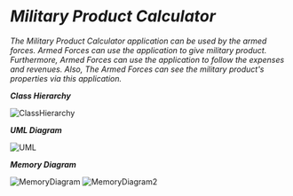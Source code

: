 # ***Military Product Calculator***

*The Military Product Calculator application can be used by the armed forces.*
*Armed Forces can use the application to give military product.*
*Furthermore, Armed Forces can use the application to follow the expenses and revenues.*
*Also, The Armed Forces can see the military product's properties via this application.*

***Class Hierarchy***

![ClassHierarchy](https://user-images.githubusercontent.com/73105132/121087166-c10d0f80-c7ec-11eb-8a1f-b33724c15410.png)

***UML Diagram***

![UML](https://user-images.githubusercontent.com/73105132/121087273-e6018280-c7ec-11eb-9374-ca791acd891f.png)

***Memory Diagram***

![MemoryDiagram](https://user-images.githubusercontent.com/73105132/121087315-eef25400-c7ec-11eb-92cd-06ac5082cd1f.png)
![MemoryDiagram2](https://user-images.githubusercontent.com/73105132/121087341-f74a8f00-c7ec-11eb-9d3d-5b6d4fb907f5.png)

